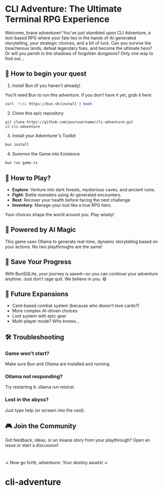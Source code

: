 # CLI Adventure: The Ultimate Terminal RPG Experience

Welcome, brave adventurer! You've just stumbled upon CLI Adventure, a text-based RPG where your fate lies in the hands of AI-generated storytelling, your strategic choices, and a bit of luck. Can you survive the treacherous lands, defeat legendary foes, and become the ultimate hero? Or will you perish in the shadows of forgotten dungeons? Only one way to find out...

## 🚀 How to begin your quest

1. Install Bun (if you haven't already)

You'll need Bun to run this adventure. If you don’t have it yet, grab it here:

```bash
curl -fsSL https://bun.sh/install | bash
```

2. Clone this epic repository

```bash
git clone https://github.com/yourusername/cli-adventure.git
cd cli-adventure
```

3. Install your Adventurer's Toolkit

```bash
bun install
```

4. Summon the Game into Existence

```bash
bun run game.ts
```

## 🎲 How to Play?

- **Explore**: Venture into dark forests, mysterious caves, and ancient ruins.
- **Fight**: Battle monsters using AI-generated encounters.
- **Rest**: Recover your health before facing the next challenge.
- **Inventory**: Manage your loot like a true RPG hero.

Your choices shape the world around you. Play wisely!

## 🧠 Powered by AI Magic

This game uses Ollama to generate real-time, dynamic storytelling based on your actions. No two playthroughs are the same!

## 💾 Save Your Progress

With BunSQLite, your journey is saved—so you can continue your adventure anytime. Just don’t rage quit. We believe in you. 😆

## 🎯 Future Expansions

- Card-based combat system (because who doesn’t love cards?)
- More complex AI-driven choices
- Loot system with epic gear
- Multi-player mode? Who knows...

## 🛠 Troubleshooting

### Game won’t start?

Make sure Bun and Ollama are installed and running.

### Ollama not responding?

Try restarting it: ollama run mistral.

### Lost in the abyss?

Just type help (or scream into the void).

## 🎮 Join the Community

Got feedback, ideas, or an insane story from your playthrough? Open an issue or start a discussion!

#

⚔️ Now go forth, adventurer. Your destiny awaits! ⚔️
# cli-adventure
